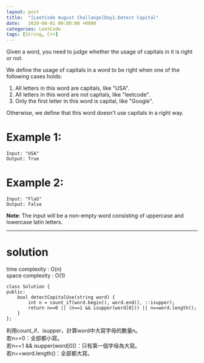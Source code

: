 ```yaml
---
layout: post
title:  "[LeetCode August Challange]Day1-Detect Capital"
date:   2020-08-01 00:00:00 +0800
categories: LeetCode
tags: [String, C++]
---
```

Given a word, you need to judge whether the usage of capitals in it is right or not.  

We define the usage of capitals in a word to be right when one of the following cases holds:  

1. All letters in this word are capitals, like "USA".
2. All letters in this word are not capitals, like "leetcode".
3. Only the first letter in this word is capital, like "Google".

Otherwise, we define that this word doesn't use capitals in a right way.  

# Example 1:  
	Input: "USA"
	Output: True

# Example 2:  
	Input: "FlaG"
	Output: False

**Note**: The input will be a non-empty word consisting of uppercase and lowercase latin letters.

______________________  

# solution
time complexity : O(n)  
space complexity : O(1)

	class Solution {
	public:
	    bool detectCapitalUse(string word) {
	        int n = count_if(word.begin(), word.end(), ::isupper);
	        return n==0 || (n==1 && isupper(word[0])) || n==word.length();
	    }
	};

利用count_if、isupper，計算word中大寫字母的數量n。  
若n==0：全部都小寫。  
若n==1 && isupper(word[0])：只有第一個字母為大寫。  
若n==word.length()：全部都大寫。